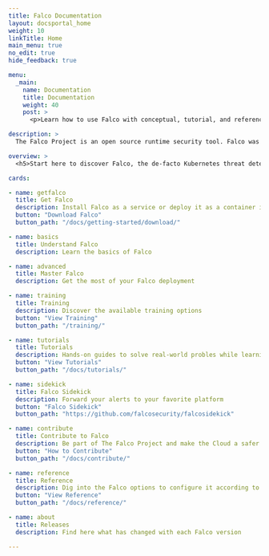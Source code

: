```yaml
---
title: Falco Documentation
layout: docsportal_home
weight: 10
linkTitle: Home
main_menu: true
no_edit: true
hide_feedback: true

menu:
  _main:
    name: Documentation
    title: Documentation
    weight: 40
    post: >
      <p>Learn how to use Falco with conceptual, tutorial, and reference documentation. You can even <a href="/editdocs/" data-auto-burger-exclude data-proofer-ignore>help contribute to the docs</a>!</p>

description: >
  The Falco Project is an open source runtime security tool. Falco was donated to the CNCF and is now a CNCF incubating project.

overview: >
  <h5>Start here to discover Falco, the de-facto Kubernetes threat detection engine.</h5>

cards:

- name: getfalco
  title: Get Falco
  description: Install Falco as a service or deploy it as a container in your favorite Kubernetes provider
  button: "Download Falco"
  button_path: "/docs/getting-started/download/"

- name: basics
  title: Understand Falco
  description: Learn the basics of Falco

- name: advanced
  title: Master Falco
  description: Get the most of your Falco deployment

- name: training
  title: Training
  description: Discover the available training options
  button: "View Training"
  button_path: "/training/"

- name: tutorials
  title: Tutorials
  description: Hands-on guides to solve real-world probles while learning how to use Falco
  button: "View Tutorials"
  button_path: "/docs/tutorials/"

- name: sidekick
  title: Falco Sidekick
  description: Forward your alerts to your favorite platform
  button: "Falco Sidekick"
  button_path: "https://github.com/falcosecurity/falcosidekick"

- name: contribute
  title: Contribute to Falco
  description: Be part of The Falco Project and make the Cloud a safer place
  button: "How to Contribute"
  button_path: "/docs/contribute/"

- name: reference
  title: Reference
  description: Dig into the Falco options to configure it according to your needs
  button: "View Reference"
  button_path: "/docs/reference/"

- name: about
  title: Releases
  description: Find here what has changed with each Falco version

---
```

